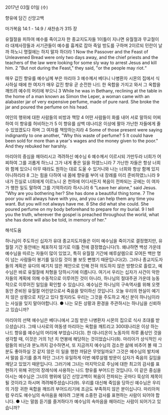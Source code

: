2017년 03월 01일 (수)

향유에 담긴 신앙고백 



마가복음 14:1 - 14:9 / 새찬송가 315 장


유월절을 피하여 예수를 죽이고자 한 종교지도자들
1이틀이 지나면 유월절과 무교절이라 대제사장들과 서기관들이 예수를 흉계로 잡아 죽일 방도를 구하며 2이르되 민란이 날까 하노니 명절에는 하지 말자 하더라
1 Now the Passover and the Feast of Unleavened Bread were only two days away, and the chief priests and the teachers of the law were looking for some sly way to arrest Jesus and kill him. 2 "But not during the Feast," they said, "or the people may riot.“

매우 값진 향유를 예수님께 부은 마리아
3 예수께서 베다니 나병환자 시몬의 집에서 식사하실 때에 한 여자가 매우 값진 향유 곧 순전한 나드 한 옥합을 가지고 와서 그 옥합을 깨뜨려 예수의 머리에 부으니
3 While he was in Bethany, reclining at the table in the home of a man known as Simon the Leper, a woman came with an alabaster jar of very expensive perfume, made of pure nard. She broke the jar and poured the perfume on his head.

여인의 행위에 대한 사람들의 비방과 책망
4 어떤 사람들이 화를 내어 서로 말하되 어찌하여 이 향유를 허비하는가 5 이 향유를 삼백 데나리온 이상에 팔아 가난한 자들에게 줄 수 있었겠도다 하며 그 여자를 책망하는지라
4 Some of those present were saying indignantly to one another, "Why this waste of perfume? 5 It could have been sold for more than a year's wages and the money given to the poor." And they rebuked her harshly.

마리아의 중심을 헤아리시고 격려하신 예수님
6 예수께서 이르시되 가만두라 너희가 어찌하여 그를 괴롭게 하느냐 그가 내게 좋은 일을 하였느니라 7 가난한 자들은 항상 너희와 함께 있으니 아무 때라도 원하는 대로 도울 수 있거니와 나는 너희와 항상 함께 있지 아니하리라 8 그는 힘을 다하여 내 몸에 향유를 부어 내 장례를 미리 준비하였느니라 9 내가 진실로 너희에게 이르노니 온 천하에 어디서든지 복음이 전파되는 곳에는 이 여자가 행한 일도 말하여 그를 기억하리라 하시니라
6 "Leave her alone," said Jesus. "Why are you bothering her? She has done a beautiful thing tome. 7 The poor you will always have with you, and you can help them any time you want. But you will not always have me. 8 She did what she could. She poured perfume on my body beforehand to prepare for my burial. 9 I tell you the truth, wherever the gospel is preached throughout the world, what she has done will also be told, in memory of her."

해석도움





하나님이 주도하신 십자가
유대 종교지도자들은 이미 예수님을 죽이기로 결정했지만, 유월절 기간 동안에는 체포하지 않기로 이틀 전에 결정했습니다(1). 왜냐하면 백성 가운데 예수님을 따르는 자들이 많이 있었고, 특히 유월절 기간에 예루살렘으로 모여든 백만 명이 넘는 사람들이 봉기를 일으킬 것이 불 보듯 뻔했기 때문입니다(2). 그러나 종교지도자들의 계획은 유다의 예기치 않은 제안으로 인해 전혀 의도하지 않은 방향으로 흘렀고, 예수님은 바로 유월절에 처형을 당하시기에 이릅니다. 여기서 우리는 십자가 사건이 악한 자들의 계획에 의해 수동적으로 이루어진 것이 아니라, 하나님의 절대주권 가운데 능동적으로 이루어진 일임을 확인할 수 있습니다. 예수님은 하나님의 구속역사를 위해 오랫동안 준비된 유월절 어린양으로서 죽음을 맞이하신 것입니다. 오늘 우리의 현실이 예기치 않은 상황으로 치닫고 있다 할지라도 우리는 그것을 주도하고 계신 분이 하나님이라는 사실을 잊지 말아야합니다.
● 나는 모든 상황과 환경을 주관하시는 하나님을 신뢰하고 있습니까?


마리아의 선택
예수님은 베다니에서 고침 받은 나병환자 시몬의 집으로 식사 초대를 받으셨습니다. 그때 나사로의 여동생 마리아는 옥합을 깨트리고 300데나리온 이상 하는 나드 향유를 예수님의 머리에 부었습니다(3). 한 데나리온이 노동자의 하루 품삯인 것을 생각할 때, 이것은 거의 1년 치 연봉에 해당하는 것이었습니다(8). 마리아가 상식적인 사람들의 비난과 분노까지 감수하면서, 또 지금까지 예수님의 검소한 삶에 비추어 볼 때 그분도 좋아하실 것 같지 않은 이 일을 행한 까닭은 무엇일까요? 그것은 예수님의 발치에서 말씀 듣기를 즐겨 하던 그녀가 유일하게 이번 예루살렘 방문이 십자가 죽음의 길임을 깨닫고 있었기 때문입니다. 그러기에 그녀는 마지막으로 주님에 대한 최고의 감사를 표현하기 위해 귀인의 장례식에 사용하는 나드 향유를 부어드린 것입니다. 이 같은 중심을 아시는 예수님은 그녀의 행위에 담긴 신앙고백이 복음이 전파되는 곳마다 묵상의 제목이 될 것이라고 하시며 격려해주셨습니다(9). 우리를 대신해 죽임을 당하신 예수님은 우리의 가장 귀한 옥합을 깨뜨려 부어드리기에 조금도 부족하지 않은 분이십니다. 마리아처럼 우리도 예수님의 속마음을 헤아려 그분께 소중한 감사를 표현하는 사람이 되어야 합니다.
● 나는 말씀 듣기를 즐겨하다가 예수님의 속마음을 헤아리는 사람이
되어가고 있습니까?